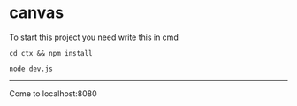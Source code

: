 # canvas

To start this project you need write this in cmd
```
cd ctx && npm install

node dev.js
```
***
Come to localhost:8080

